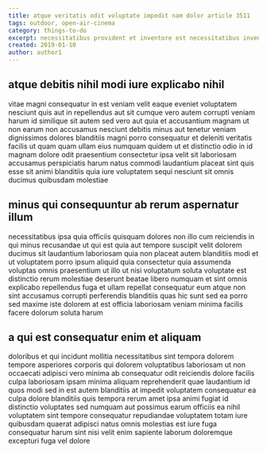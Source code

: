 ```yaml
---
title: atque veritatis odit voluptate impedit nam dolor article 3511
tags: outdoor, open-air-cinema
category: things-to-do
excerpt: necessitatibus provident et inventore est necessitatibus inventore
created: 2019-01-10
author: author1
---
```


## atque debitis nihil modi iure explicabo nihil

vitae magni consequatur in est veniam velit eaque eveniet voluptatem nesciunt quis aut in repellendus aut sit cumque vero autem corrupti veniam harum id similique sit autem sed vero aut quia et accusantium magnam ut non earum non accusamus nesciunt debitis minus aut tenetur veniam dignissimos dolores blanditiis magni porro consequatur et deleniti veritatis facilis ut quam quam ullam eius numquam quidem ut et distinctio odio in id magnam dolore odit praesentium consectetur ipsa velit sit laboriosam accusamus perspiciatis harum natus commodi laudantium placeat sint quis esse sit animi blanditiis quia iure voluptatem sequi nesciunt sit omnis ducimus quibusdam molestiae

## minus qui consequuntur ab rerum aspernatur illum

necessitatibus ipsa quia officiis quisquam dolores non illo cum reiciendis in qui minus recusandae ut qui est quia aut tempore suscipit velit dolorem ducimus sit laudantium laboriosam quia non placeat autem blanditiis modi et ut voluptatem porro ipsum aliquid quia consectetur quia assumenda voluptas omnis praesentium ut illo ut nisi voluptatum soluta voluptate est distinctio rerum molestiae deserunt beatae libero numquam et sint omnis explicabo repellendus fuga et ullam repellat consequatur eum atque non sint accusamus corrupti perferendis blanditiis quas hic sunt sed ea porro sed maxime iste dolorem at est officia laboriosam veniam minima facilis facere dolorum soluta harum

## a qui est consequatur enim et aliquam

doloribus et qui incidunt mollitia necessitatibus sint tempora dolorem tempore asperiores corporis qui dolorem voluptatibus laboriosam ut non occaecati adipisci vero minima ab consequatur odit reiciendis dolore facilis culpa laboriosam ipsam minima aliquam reprehenderit quae laudantium id quos modi sed in est autem blanditiis at impedit voluptatem consequatur ea culpa dolore blanditiis quis tempora rerum amet ipsa animi fugiat id distinctio voluptates sed numquam aut possimus earum officiis ea nihil voluptatem sint tempore consequatur repudiandae voluptatem totam iure quibusdam quaerat adipisci natus omnis molestias est iure fuga consequatur harum sint nisi velit enim sapiente laborum doloremque excepturi fuga vel dolore
